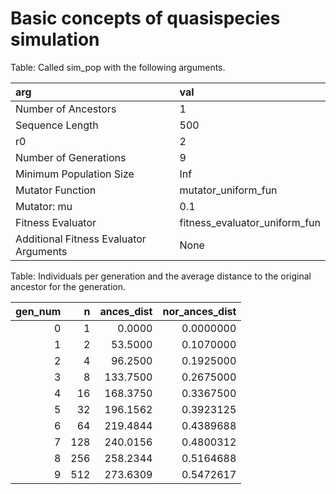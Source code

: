 # Basic concepts of quasispecies simulation






Table: Called sim_pop with the following arguments.



|arg                                    |val                           |
|:--------------------------------------|:-----------------------------|
|Number of Ancestors                    |1                             |
|Sequence Length                        |500                           |
|r0                                     |2                             |
|Number of Generations                  |9                             |
|Minimum Population Size                |Inf                           |
|Mutator Function                       |mutator_uniform_fun           |
|Mutator: mu                            |0.1                           |
|Fitness Evaluator                      |fitness_evaluator_uniform_fun |
|Additional Fitness Evaluator Arguments |None                          |



Table: Individuals per generation and the average distance to the original ancestor for the generation.



| gen_num|   n| ances_dist| nor_ances_dist|
|-------:|---:|----------:|--------------:|
|       0|   1|     0.0000|      0.0000000|
|       1|   2|    53.5000|      0.1070000|
|       2|   4|    96.2500|      0.1925000|
|       3|   8|   133.7500|      0.2675000|
|       4|  16|   168.3750|      0.3367500|
|       5|  32|   196.1562|      0.3923125|
|       6|  64|   219.4844|      0.4389688|
|       7| 128|   240.0156|      0.4800312|
|       8| 256|   258.2344|      0.5164688|
|       9| 512|   273.6309|      0.5472617|
